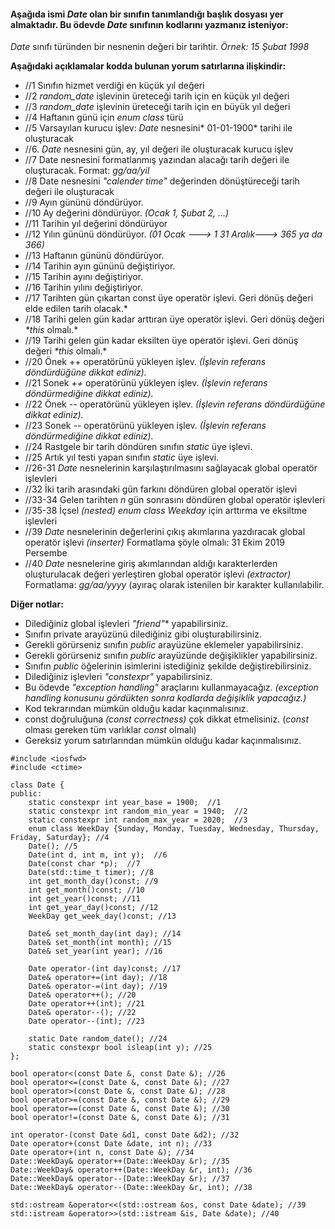 #### Aşağıda ismi *Date* olan bir sınıfın tanımlandığı başlık dosyası yer almaktadır. Bu ödevde *Date* sınıfının kodlarını yazmanız isteniyor:

*Date* sınıfı türünden bir nesnenin değeri bir tarihtir.  *Örnek: 15 Şubat 1998*  

__Aşağıdaki açıklamalar kodda bulunan yorum satırlarına ilişkindir:__

+ //1 Sınıfın hizmet verdiği en küçük yıl değeri
+ //2 *random_date* işlevinin üreteceği tarih için en küçük yıl değeri
+ //3 *random_date* işlevinin üreteceği tarih için en büyük yıl değeri
+ //4 Haftanın günü için *enum class* türü
+ //5 Varsayılan kurucu işlev: *Date* nesnesini* 01-01-1900* tarihi ile oluşturacak
+ //6. *Date* nesnesini gün, ay, yıl değeri ile oluşturacak kurucu işlev
+ //7 Date nesnesini formatlanmış  yazından alacağı tarih değeri ile oluşturacak. Format: *gg/aa/yil*
+ //8 Date nesnesini *"calender time"* değerinden dönüştüreceği tarih değeri ile oluşturacak
+ //9 Ayın gününü döndürüyor.
+ //10 Ay değerini döndürüyor. *(Ocak 1, Şubat 2, ...)*
+ //11 Tarihin yıl değerini döndürüyor
+ //12 Yılın gününü döndürüyor. *(01 Ocak ---> 1   31 Aralık---> 365 ya da 366)*
+ //13 Haftanın gününü döndürüyor.
+ //14 Tarihin ayın gününü değiştiriyor.
+ //15 Tarihin ayını değiştiriyor.
+ //16 Tarihin yılını değiştiriyor.
+ //17 Tarihten gün çıkartan const üye operatör işlevi. Geri dönüş değeri elde edilen tarih olacak.*
+ //18 Tarihi gelen gün kadar arttıran üye operatör işlevi. Geri dönüş değeri _*this_ olmalı.*
+ //19 Tarihi gelen gün kadar eksilten üye operatör işlevi. Geri dönüş değeri _*this_ olmalı.*
+ //20 Önek ++ operatörünü yükleyen işlev. *(İşlevin referans döndürdüğüne dikkat ediniz).* 
+ //21 Sonek *++* operatörünü yükleyen işlev. *(İşlevin referans döndürmediğine dikkat ediniz).* 
+ //22  Önek *--* operatörünü yükleyen işlev. *(İşlevin referans döndürdüğüne dikkat ediniz).* 
+ //23  Sonek *--* operatörünü yükleyen işlev. *(İşlevin referans döndürmediğine dikkat ediniz).*
+ //24  Rastgele bir tarih döndüren sınıfın *static* üye işlevi.
+ //25  Artık yıl testi yapan sınıfın *static* üye işlevi.
+ //26-31 *Date* nesnelerinin karşılaştırılmasını sağlayacak global operatör işlevleri
+ //32 İki tarih arasındaki gün farkını döndüren global operatör işlevi
+ //33-34 Gelen tarihten *n* gün sonrasını döndüren global operatör işlevleri
+ //35-38 İçsel *(nested) enum class Weekday* için arttırma ve eksiltme işlevleri
+ //39 *Date* nesnelerinin değerlerini çıkış akımlarına yazdıracak global operatör işlevi *(inserter)*
Formatlama şöyle olmalı:  31 Ekim 2019 Persembe
+ //40 *Date* nesnelerine giriş akımlarından aldığı karakterlerden oluşturulacak değeri yerleştiren global operatör işlevi *(extractor)*
Formatlama: *gg/aa/yyyy* (ayıraç olarak istenilen bir karakter kullanılabilir.

**Diğer notlar:**

+ Dilediğiniz global işlevleri *"friend"** yapabilirsiniz.
+ Sınıfın private arayüzünü dilediğiniz gibi oluşturabilirsiniz.
+ Gerekli görürseniz sınıfın *public* arayüzüne eklemeler yapabilirsiniz.
+ Gerekli görürseniz sınıfın *public* arayüzünde değişiklikler yapabilirsiniz.
+ Sınıfın *public* öğelerinin isimlerini istediğiniz şekilde değiştirebilirsiniz.
+ Dilediğiniz işlevleri *"constexpr"* yapabilirsiniz.
+ Bu ödevde *"exception handling"* araçlarını kullanmayacağız. *(exception handling konusunu gördükten sonra kodlarda değişiklik yapacağız.)*
+ Kod tekrarından mümkün olduğu kadar kaçınmalısınız.
+ const doğruluğuna *(const correctness)* çok dikkat etmelisiniz. (*const* olması gereken tüm varlıklar *const* olmalı)
+ Gereksiz yorum satırlarından mümkün olduğu kadar kaçınmalısınız.

```
#include <iosfwd>
#include <ctime>

class Date {
public:
	static constexpr int year_base = 1900;  //1
	static constexpr int random_min_year = 1940;  //2
	static constexpr int random_max_year = 2020;  //3
	enum class WeekDay {Sunday, Monday, Tuesday, Wednesday, Thursday, Friday, Saturday}; //4
	Date(); //5 
	Date(int d, int m, int y);  //6
	Date(const char *p);  //7
	Date(std::time_t timer); //8
	int get_month_day()const; //9
	int get_month()const; //10
	int get_year()const; //11
	int get_year_day()const; //12
	WeekDay get_week_day()const; //13

	Date& set_month_day(int day); //14
	Date& set_month(int month); //15
	Date& set_year(int year); //16

	Date operator-(int day)const; //17
	Date& operator+=(int day); //18
	Date& operator-=(int day); //19
	Date& operator++(); //20
	Date operator++(int); //21
	Date& operator--(); //22
	Date operator--(int); //23

	static Date random_date(); //24
	static constexpr bool isleap(int y); //25
};

bool operator<(const Date &, const Date &); //26
bool operator<=(const Date &, const Date &); //27
bool operator>(const Date &, const Date &); //28
bool operator>=(const Date &, const Date &); //29
bool operator==(const Date &, const Date &); //30
bool operator!=(const Date &, const Date &); //31

int operator-(const Date &d1, const Date &d2); //32
Date operator+(const Date &date, int n); //33
Date operator+(int n, const Date &); //34
Date::WeekDay& operator++(Date::WeekDay &r); //35
Date::WeekDay& operator++(Date::WeekDay &r, int); //36
Date::WeekDay& operator--(Date::WeekDay &r); //37
Date::WeekDay& operator--(Date::WeekDay &r, int); //38

std::ostream &operator<<(std::ostream &os, const Date &date); //39
std::istream &operator>>(std::istream &is, Date &date); //40
```
